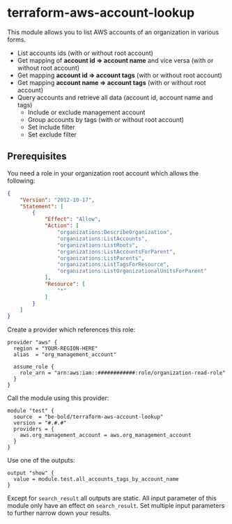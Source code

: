 # terraform-aws-account-lookup

This module allows you to list AWS accounts of an organization in various forms.
* List accounts ids (with or without root account)
* Get mapping of **account id => account name** and vice versa (with or without root account)
* Get mapping **account id => account tags** (with or without root account)
* Get mapping **account name => account tags** (with or without root account)
* Query accounts and retrieve all data (account id, account name and tags)
  * Include or exclude management account
  * Group accounts by tags (with or without root account)
  * Set include filter
  * Set exclude filter

## Prerequisites

You need a role in your organization root account which allows the following:

```json
{
    "Version": "2012-10-17",
    "Statement": [
        {
            "Effect": "Allow",
            "Action": [
                "organizations:DescribeOrganization",
                "organizations:ListAccounts",
                "organizations:ListRoots",
                "organizations:ListAccountsForParent",
                "organizations:ListParents",
                "organizations:ListTagsForResource",
                "organizations:ListOrganizationalUnitsForParent"
            ],
            "Resource": [
                "*"
            ]
        }
    ]
}
```

Create a provider which references this role:

```hcl
provider "aws" {
  region = "YOUR-REGION-HERE"
  alias  = "org_management_account"

  assume_role {
    role_arn = "arn:aws:iam::############:role/organization-read-role"
  }
}
```

Call the module using this provider:

```hcl
module "test" {
  source  = "be-bold/terraform-aws-account-lookup"
  version = "#.#.#"
  providers = {
    aws.org_management_account = aws.org_management_account
  }
}
```

Use one of the outputs:

````hcl
output "show" {
  value = module.test.all_accounts_tags_by_account_name
}
````

Except for `search_result` all outputs are static. All input parameter of this module only have an effect on
`search_result`. Set multiple input parameters to further narrow down your results.